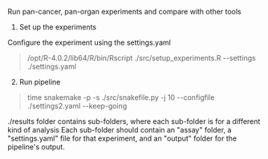 Run pan-cancer, pan-organ experiments and compare with other tools

1. Set up the experiments

Configure the experiment using the settings.yaml
> /opt/R-4.0.2/lib64/R/bin/Rscript ./src/setup_experiments.R --settings ./settings.yaml

2. Run pipeline

> time snakemake -p -s ./src/snakefile.py -j 10 --configfile ./settings2.yaml --keep-going

./results folder contains sub-folders, where each sub-folder is for a different kind of analysis 
Each sub-folder should contain an "assay" folder, a "settings.yaml" file for that experiment, and an "output" folder for the pipeline's output.


